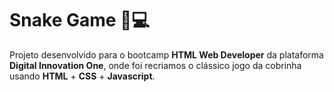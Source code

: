 # Snake Game :snake::computer:



Projeto desenvolvido para o bootcamp **HTML Web Developer** da plataforma **Digital Innovation One**, onde foi recriamos o clássico jogo da cobrinha usando **HTML** + **CSS** + **Javascript**.



